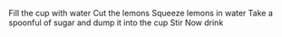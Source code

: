 Fill the cup with water
Cut the lemons
Squeeze lemons in water
Take a spoonful of sugar and dump it into the cup
Stir
Now drink